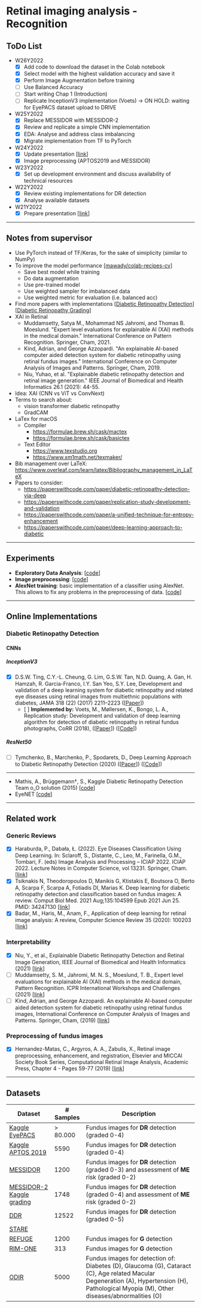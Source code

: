 # Retinal imaging analysis - Recognition

## ToDo List
- W26Y2022
  - [x] Add code to download the dataset in the Colab notebook
  - [x] Select model with the highest validation accuracy and save it 
  - [x] Perform Image Augmentation before training
  - [ ] Use Balanced Accuracy
  - [ ] Start writing Chap 1 (Introduction)
  - [ ] Replicate InceptionV3 implementation (Voets) -> ON HOLD: waiting for EyePACS dataset upload to DRIVE
- W25Y2022
  - [x] Replace MESSIDOR with MESSIDOR-2
  - [x] Review and replicate a simple CNN implementation
  - [x] EDA: Analyse and address class imbalancing
  - [x] Migrate implementation from TF to PyTorch
- W24Y2022
  - [x] Update presentation [[link](https://drive.google.com/file/d/1OGX0bOEpyr_C9Rqg5B8KhPnTC-lmHrdR/view?usp=sharing)]
  - [x] Image preprocessing (APTOS2019 and MESSIDOR)
- W23Y2022
  - [x] Set up development environment and discuss availability of technical resources
- W22Y2022
  - [x] Review existing implementations for DR detection
  - [x] Analyse available datasets
- W21Y2022
  - [x] Prepare presentation [[link](https://drive.google.com/file/d/1x6Iau4zNEIXR8FRm3Yvq1iYo9vNtHmaH/view?usp=sharing)]
  
---
## Notes from supervisor
- Use PyTorch instead of TF/Keras, for the sake of simiplicity (similar to NumPy)
- To improve the model performance [[mawady/colab-recipes-cv](https://github.com/mawady/colab-recipes-cv)]
  - Save best model while training
  - Do data augmentation
  - Use pre-trained model
  - Use weighted sampler for imbalanced data
  - Use weighted metric for evaluation (i.e. balanced acc)
- Find more papers with implementations [[Diabetic Retinopathy Detection](https://paperswithcode.com/task/diabetic-retinopathy-detection)] [[Diabetic Retinopathy Grading](https://paperswithcode.com/task/diabetic-retinopathy-grading)]
- XAI in Retinal
  - Muddamsetty, Satya M., Mohammad NS Jahromi, and Thomas B. Moeslund. "Expert level evaluations for explainable AI (XAI) methods in the medical domain." International Conference on Pattern Recognition. Springer, Cham, 2021.
  - Kind, Adrian, and George Azzopardi. "An explainable AI-based computer aided detection system for diabetic retinopathy using retinal fundus images." International Conference on Computer Analysis of Images and Patterns. Springer, Cham, 2019.
  - Niu, Yuhao, et al. "Explainable diabetic retinopathy detection and retinal image generation." IEEE Journal of Biomedical and Health Informatics 26.1 (2021): 44-55.
- Idea: XAI (CNN vs ViT vs ConvNext)
- Terms to search about:
  - vision transformer diabetic retinopathy
  - GradCAM
- LaTex for macOS
  - Compiler
    - https://formulae.brew.sh/cask/mactex
    - https://formulae.brew.sh/cask/basictex
  - Text Editor
    - https://www.texstudio.org
    - https://www.xm1math.net/texmaker/
- Bib management over LaTeX: https://www.overleaf.com/learn/latex/Bibliography_management_in_LaTeX
- Papers to consider:
  - https://paperswithcode.com/paper/diabetic-retinopathy-detection-via-deep
  - https://paperswithcode.com/paper/replication-study-development-and-validation
  - https://paperswithcode.com/paper/a-unified-technique-for-entropy-enhancement
  - https://paperswithcode.com/paper/deep-learning-approach-to-diabetic
---

## Experiments
- **Exploratory Data Analysis**: [[code](https://github.com/mawady/msc-retinalrecog/blob/main/EDA.ipynb)]
- **Image preprocessing**: [[code](https://github.com/mawady/msc-retinalrecog/blob/main/Preprocessing.ipynb)]
- **AlexNet training**: basic implementation of a classifier using AlexNet. This allows to fix any problems in the preprocessing of data. [[code](https://github.com/mawady/msc-retinalrecog/blob/main/Training_AlexNet.ipynb)] 

---

## Online Implementations
### Diabetic Retinopathy Detection
#### CNNs
##### InceptionV3
- [x] D.S.W. Ting, C.Y.-L. Cheung, G. Lim, G.S.W. Tan, N.D. Quang, A. Gan, H. Hamzah, R. Garcia-Franco, I.Y. San Yeo, S.Y. Lee, Development and validation of a deep learning system for diabetic retinopathy and related eye diseases using retinal images from multiethnic populations with diabetes, JAMA 318 (22) (2017) 2211–2223 ([[Paper](https://jamanetwork.com/journals/jama/fullarticle/2588763)])
  - [ ] **Implemented by:** Voets, M., Møllersen, K., Bongo, L. A., Replication study: Development and validation of deep learning algorithm for detection of diabetic retinopathy in retinal fundus photographs, CoRR (2018), ([[Paper](https://arxiv.org/abs/1803.04337)]) ([[Code](https://github.com/mikevoets/jama16-retina-replication)])
 
##### ResNet50
- [ ] Tymchenko, B., Marchenko, P., Spodarets, D., Deep Learning Approach to Diabetic Retinopathy Detection (2020) ([[Paper](https://arxiv.org/pdf/2003.02261v1.pdf)]) ([[Code](https://github.com/debayanmitra1993-data/Blindness-Detection-Diabetic-Retinopathy-)])

---
- Mathis, A., Brüggemann†, S., Kaggle Diabetic Retinopathy Detection Team o_O solution (2015) [[code](https://github.com/sveitser/kaggle_diabetic)]
- EyeNET [[code](https://github.com/gregwchase/eyenet)]


---

## Related work
### Generic Reviews
- [x] Haraburda, P., Dabała, Ł. (2022). Eye Diseases Classification Using Deep Learning. In: Sclaroff, S., Distante, C., Leo, M., Farinella, G.M., Tombari, F. (eds) Image Analysis and Processing – ICIAP 2022. ICIAP 2022. Lecture Notes in Computer Science, vol 13231. Springer, Cham. [[link](https://doi.org/10.1007/978-3-031-06427-2_14)]
- [x] Tsiknakis N, Theodoropoulos D, Manikis G, Ktistakis E, Boutsora O, Berto A, Scarpa F, Scarpa A, Fotiadis DI, Marias K. Deep learning for diabetic retinopathy detection and classification based on fundus images: A review. Comput Biol Med. 2021 Aug;135:104599 Epub 2021 Jun 25. PMID: 34247130 [[link](10.1016/j.compbiomed.2021.104599.)]
- [x] Badar, M., Haris, M., Anam, F., Application of deep learning for retinal image analysis: A review, Computer Science Review 35 (2020): 100203 [[link](https://doi.org/10.1016/j.cosrev.2019.100203)]

### Interpretability
- [x] Niu, Y., et al., Explainable Diabetic Retinopathy Detection and Retinal Image Generation, IEEE Journal of Biomedical and Health Informatics (2021) [[link](https://doi.org/10.48550/arXiv.2107.00296)]
- [ ] Muddamsetty, S. M., Jahromi, M. N. S., Moeslund, T. B., Expert level evaluations for explainable AI (XAI) methods in the medical domain, Pattern Recognition. ICPR International Workshops and Challenges (2021) [[link](https://doi.org/10.1007/978-3-030-68796-0_3)]
- [ ] Kind, Adrian, and George Azzopardi. An explainable AI-based computer aided detection system for diabetic retinopathy using retinal fundus images, International Conference on Computer Analysis of Images and Patterns. Springer, Cham, (2019) [[link](https://link.springer.com/content/pdf/10.1007/978-3-030-29888-3_37.pdf)]

### Preprocessing of fundus images
- [x] Hernandez-Matas, C., Argyros, A. A., Zabulis, X., Retinal image preprocessing, enhancement, and registration, Elsevier and MICCAI Society Book Series, Computational Retinal Image Analysis, Academic Press, Chapter 4 - Pages 59-77 (2019)
[[link](https://doi.org/10.1016/B978-0-08-102816-2.00004-6)]

---

## Datasets

| Dataset     | # Samples   | Description |
| ----------- | ----------- | ----------- |
| [Kaggle EyePACS](https://www.kaggle.com/c/diabetic-retinopathy-detection)     | > 80.000       | Fundus images for **DR** detection (graded 0-4)      |
| [Kaggle APTOS 2019](https://www.kaggle.com/competitions/aptos2019-blindness-detection/overview)   | 5590        | Fundus images for **DR** detection (graded 0-4)       |
| [MESSIDOR](https://www.adcis.net/en/third-party/messidor/)   | 1200       | Fundus images for **DR** detection (graded 0-3) and assessment of **ME** risk (graded 0-2)         |
| [MESSIDOR-2](https://www.adcis.net/en/third-party/messidor2/) [Kaggle grading](https://www.kaggle.com/datasets/google-brain/messidor2-dr-grades)  | 1748       | Fundus images for **DR** detection (graded 0-4) and assessment of **ME** risk (graded 0-2)         |
| [DDR](https://github.com/nkicsl/DDR-dataset)   | 12522       | Fundus images for **DR** detection (graded 0-5)          |
| [STARE](https://cecas.clemson.edu/~ahoover/stare/)   |        |  |
| [REFUGE](https://ieee-dataport.org/documents/refuge-retinal-fundus-glaucoma-challenge)   |  1200      | Fundus images for **G** detection  |
| [RIM-ONE](https://github.com/miag-ull/rim-one-dl)   |  313      | Fundus images for **G** detection  |
| [ODIR](https://www.kaggle.com/datasets/andrewmvd/ocular-disease-recognition-odir5k)   |  5000      | Fundus images for detection of: Diabetes (D), Glaucoma (G), Cataract (C), Age related Macular Degeneration (A), Hypertension (H), Pathological Myopia (M), Other diseases/abnormalities (O) |


